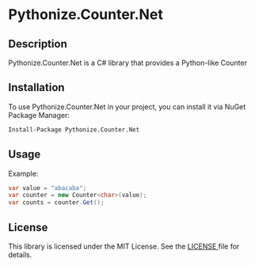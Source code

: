 # Pythonize.Counter.Net

## Description

Pythonize.Counter.Net is a C# library that provides a Python-like Counter

## Installation

To use Pythonize.Counter.Net in your project, you can install it via NuGet Package Manager:

```bash
Install-Package Pythonize.Counter.Net
```

## Usage
Example:
```csharp
var value = "abacaba";
var counter = new Counter<char>(value);
var counts = counter.Get();
```

## License
This library is licensed under the MIT License. See the <a href="https://github.com/Lukeuke/Pythonize.Counter.Net/blob/main/LICENSE"> LICENSE </a> file for details.

